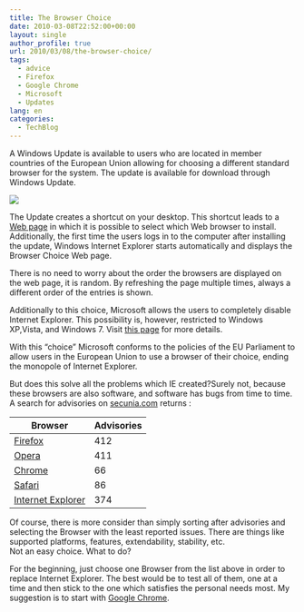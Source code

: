 ```yaml
---
title: The Browser Choice
date: 2010-03-08T22:52:00+00:00
layout: single
author_profile: true
url: 2010/03/08/the-browser-choice/
tags:
  - advice
  - Firefox
  - Google Chrome
  - Microsoft
  - Updates
lang: en
categories: 
  - TechBlog
---
```

A Windows Update is available to users who are located in member countries of the European Union allowing for choosing a different standard browser for the system. The update is available for download through Windows Update.

[![](http://1.bp.blogspot.com/_vaUVXcmC3OI/S5V2a-ByH0I/AAAAAAAABO8/oxMz4txy9eg/s400/browser-choice.png)](http://1.bp.blogspot.com/_vaUVXcmC3OI/S5V2a-ByH0I/AAAAAAAABO8/oxMz4txy9eg/s1600-h/browser-choice.png)

The Update creates a shortcut on your desktop. This shortcut leads to a [Web page](http://www.browserchoice.eu/) in which it is possible to select which Web browser to install. Additionally, the first time the users logs in to the computer after installing the update, Windows Internet Explorer starts automatically and displays the Browser Choice Web page.

There is no need to worry about the order the browsers are displayed on the web page, it is random. By refreshing the page multiple times, always a different order of the entries is shown.

Additionally to this choice, Microsoft allows the users to completely disable Internet Explorer. This possibility is, however, restricted to Windows XP,Vista, and Windows 7. Visit [this page](http://windows.microsoft.com/en-gb/windows/How-to-turn-Internet-Explorer-off) for more details.

With this “choice” Microsoft conforms to the policies of the EU Parliament to allow users in the European Union to use a browser of their choice, ending the monopole of Internet Explorer.

But does this solve all the problems which IE created?Surely not, because these browsers are also software, and software has bugs from time to time. A search for advisories on [secunia.com](http://www.secunia.com/) returns :

|          Browser                  |          Advisories        |
|-----------------------------------|----------------------------|
|            [Firefox](http://secunia.com/advisories/search/?search=firefox)                 |          412               |
|           [Opera](http://secunia.com/advisories/search/?search=opera)                   |          411               |
|           [Chrome](http://secunia.com/advisories/search/?search=chrome)                  |          66                |
|           [Safari](http://secunia.com/advisories/search/?search=safari)                  |          86                |
|          [Internet Explorer](http://secunia.com/advisories/search/?search=internet+explorer)        |          374               |
  
Of course, there is more consider than simply sorting after advisories and selecting the Browser with the least reported issues. There are things like supported platforms, features, extendability, stability, etc.  
Not an easy choice. What to do?

For the beginning, just choose one Browser from the list above in order to replace Internet Explorer. The best would be to test all of them, one at a time and then stick to the one which satisfies the personal needs most. My suggestion is to start with [Google Chrome](http://www.google.com/chrome).
